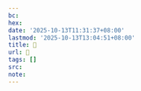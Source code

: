 ```yaml
---
bc:
hex:
date: '2025-10-13T11:31:37+08:00'
lastmod: '2025-10-13T13:04:51+08:00'
title: 󰪆
url: 󰪆
tags: []
src:
note:
---
```

